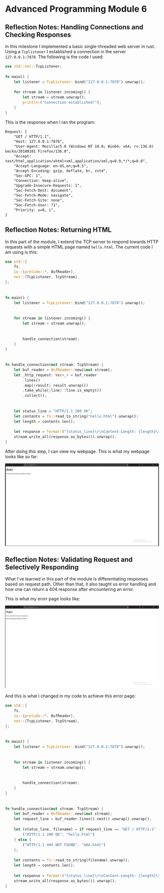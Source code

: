 # Advanced Programming Module 6

## Reflection Notes: Handling Connections and Checking Responses
In this milestone I implemented a basic single-threaded web server in rust. Using a `Tcplistener` I established a connection in the server `127.0.0.1:7878`. The following is the code I used:

```Rust
use std::net::TcpListener;

fn main() {
    let listener = TcpListener::bind("127.0.0.1:7878").unwrap();

    for stream in listener.incoming() {
        let stream = stream.unwrap();
        println!("Connection established!");
    }
}
```

This is the response when I ran the program:

```
Request: [
    "GET / HTTP/1.1",
    "Host: 127.0.0.1:7878",
    "User-Agent: Mozilla/5.0 (Windows NT 10.0; Win64; x64; rv:136.0) Gecko/20100101 Firefox/136.0",
    "Accept: text/html,application/xhtml+xml,application/xml;q=0.9,*/*;q=0.8",
    "Accept-Language: en-US,en;q=0.5",
    "Accept-Encoding: gzip, deflate, br, zstd",
    "Sec-GPC: 1",
    "Connection: keep-alive",
    "Upgrade-Insecure-Requests: 1",
    "Sec-Fetch-Dest: document",
    "Sec-Fetch-Mode: navigate",
    "Sec-Fetch-Site: none",
    "Sec-Fetch-User: ?1",
    "Priority: u=0, i",
]
```

## Reflection Notes: Returning HTML

In this part of the module, I extend the TCP server to respond towards HTTP requests with a simple HTML page named `hello.html`. The current code I am using is this:

```Rust
use std::{
    fs,
    io::{prelude::*, BufReader},
    net::{TcpListener, TcpStream},
};


fn main() {
    let listener = TcpListener::bind("127.0.0.1:7878").unwrap();


    for stream in listener.incoming() {
        let stream = stream.unwrap();


        handle_connection(stream);
    }
}


fn handle_connection(mut stream: TcpStream) {
    let buf_reader = BufReader::new(&mut stream);
    let _http_request: Vec<_> = buf_reader
        .lines()
        .map(|result| result.unwrap())
        .take_while(|line| !line.is_empty())
        .collect();


    let status_line = "HTTP/1.1 200 OK";
    let contents = fs::read_to_string("hello.html").unwrap();
    let length = contents.len();

    let response = format!("{status_line}\r\nContent-Length: {length}\r\n\r\n{contents}");
    stream.write_all(response.as_bytes()).unwrap();
}
```

After doing this step, I can view my webpage. This is what my webpage looks like so far:

![Webpage Screenshot](./assets/images/commit2.png)

## Reflection Notes: Validating Request and Selectively Responding

What I've learned in this part of the module is differentiating responses based on request path. Other than that, it also taught us error handling and how one can return a 404 response after encountering an error. 

This is what my erorr page looks like:

![Error Screenshot](./assets/images/commit3.png)

And this is what I changed in my code to achieve this error page:

```Rust
use std::{
    fs,
    io::{prelude::*, BufReader},
    net::{TcpListener, TcpStream},
};


fn main() {
    let listener = TcpListener::bind("127.0.0.1:7878").unwrap();


    for stream in listener.incoming() {
        let stream = stream.unwrap();


        handle_connection(stream);
    }
}


fn handle_connection(mut stream: TcpStream) {
    let buf_reader = BufReader::new(&mut stream);
    let request_line = buf_reader.lines().next().unwrap().unwrap();
    
    let (status_line, filename) = if request_line == "GET / HTTP/1.1" {
        ("HTTP/1.1 200 OK", "hello.html")
    } else {
        ("HTTP/1.1 404 NOT FOUND", "404.html")
    };

    let contents = fs::read_to_string(filename).unwrap();
    let length = contents.len();

    let response = format!("{status_line}\r\nContent-Length: {length}\r\n\r\n{contents}");
    stream.write_all(response.as_bytes()).unwrap();
}
```